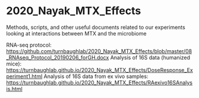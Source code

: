 # 2020_Nayak_MTX_Effects

Methods, scripts, and other useful documents related to our experiments looking at interactions between MTX and the microbiome

RNA-seq protocol: https://github.com/turnbaughlab/2020_Nayak_MTX_Effects/blob/master/08_RNAseq_Protocol_20190206_forGH.docx
Analysis of 16S data (humanized mice): https://turnbaughlab.github.io/2020_Nayak_MTX_Effects/DoseResponse_Experiment1.html
Analysis of 16S data from ex vivo samples: https://turnbaughlab.github.io/2020_Nayak_MTX_Effects/RAexivo16SAnalysis.html
